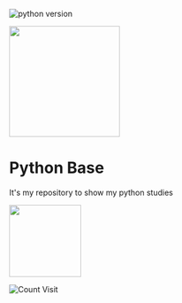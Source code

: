 
![python version](https://img.shields.io/badge/python-v3.7-white)

<img  width="200" src="https://user-images.githubusercontent.com/38351639/188025474-821f832c-da77-4690-b3c8-c83d1dc09497.gif">

# Python Base

It's my repository to show my python studies


 <img 
      height="130em" 
      src="https://github-readme-stats.vercel.app/api/top-langs/?username=Vinicius-FreireCod&layout=compact&langs_count=7&theme=dark"/>


![Count Visit](https://komarev.com/ghpvc/?username=Vinicius-FreireCod)